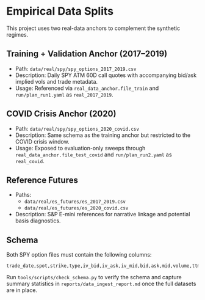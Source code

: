 # Empirical Data Splits

This project uses two real-data anchors to complement the synthetic regimes.

## Training + Validation Anchor (2017–2019)

- Path: `data/real/spy/spy_options_2017_2019.csv`
- Description: Daily SPY ATM 60D call quotes with accompanying bid/ask implied vols and trade metadata.
- Usage: Referenced via `real_data_anchor.file_train` and `run/plan_run1.yaml` as `real_2017_2019`.

## COVID Crisis Anchor (2020)

- Path: `data/real/spy/spy_options_2020_covid.csv`
- Description: Same schema as the training anchor but restricted to the COVID crisis window.
- Usage: Exposed to evaluation-only sweeps through `real_data_anchor.file_test_covid` and `run/plan_run2.yaml` as `real_covid`.

## Reference Futures

- Paths:
  - `data/real/es_futures/es_2017_2019.csv`
  - `data/real/es_futures/es_2020_covid.csv`
- Description: S&P E-mini references for narrative linkage and potential basis diagnostics.

## Schema

Both SPY option files must contain the following columns:

```
trade_date,spot,strike,type,iv_bid,iv_ask,iv_mid,bid,ask,mid,volume,ttm_days
```

Run `tools/scripts/check_schema.py` to verify the schema and capture summary statistics in `reports/data_ingest_report.md` once the full datasets are in place.

